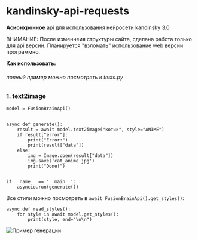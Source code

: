 # kandinsky-api-requests

**Асионхронное** api для использования нейросети kandinsky 3.0

ВНИМАНИЕ: После изменнеия структуры сайта, сделана работа только для api версии. Планируется "взломать" использование web версии программно.

**Как использовать:**
###### *полный пример можно посмотреть в tests.py*

### 1. text2image

```
model = FusionBrainApi()


async def generate():
    result = await model.text2image("котик", style="ANIME")
    if result["error"]:
        print("Error:")
        print(result["data"])
    else:
        img = Image.open(result["data"])
        img.save('cat_anime.jpg')
        print("Done!")


if __name__ == '__main__':
    asyncio.run(generate())
```

Все стили можно посмотреть в `await FusionBrainApi().get_styles()`:

```
async def read_styles():
    for style in await model.get_styles():
        print(style, end="\n\n")
```

![Пример генерации](https://github.com/s1rne/kandinsky-async-api/blob/main/cat_anime.jpg)
